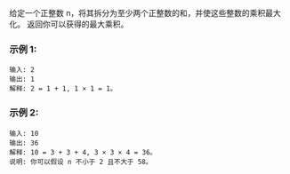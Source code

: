 给定一个正整数 n，将其拆分为至少两个正整数的和，并使这些整数的乘积最大化。 
返回你可以获得的最大乘积。

### 示例 1:
    输入: 2
    输出: 1
    解释: 2 = 1 + 1, 1 × 1 = 1。

### 示例 2:
    输入: 10
    输出: 36
    解释: 10 = 3 + 3 + 4, 3 × 3 × 4 = 36。
    说明: 你可以假设 n 不小于 2 且不大于 58。

